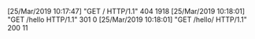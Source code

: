 [25/Mar/2019 10:17:47] "GET / HTTP/1.1" 404 1918
[25/Mar/2019 10:18:01] "GET /hello HTTP/1.1" 301 0
[25/Mar/2019 10:18:01] "GET /hello/ HTTP/1.1" 200 11